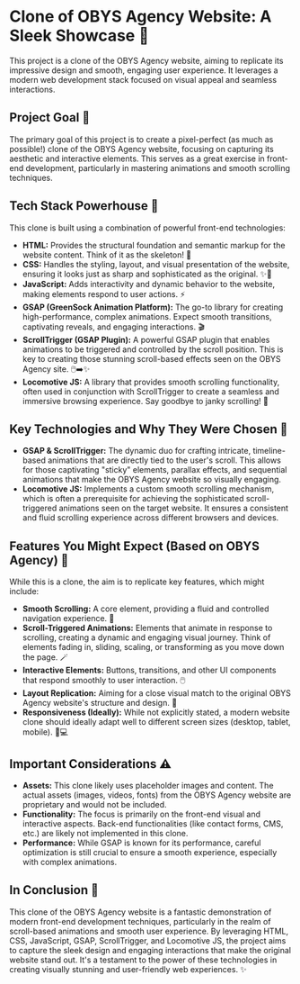 # Clone of OBYS Agency Website: A Sleek Showcase 🚀

This project is a clone of the OBYS Agency website, aiming to replicate its impressive design and smooth, engaging user experience. It leverages a modern web development stack focused on visual appeal and seamless interactions.

## Project Goal 🎯

The primary goal of this project is to create a pixel-perfect (as much as possible!) clone of the OBYS Agency website, focusing on capturing its aesthetic and interactive elements. This serves as a great exercise in front-end development, particularly in mastering animations and smooth scrolling techniques.

## Tech Stack Powerhouse 💪

This clone is built using a combination of powerful front-end technologies:

* **HTML:** Provides the structural foundation and semantic markup for the website content. Think of it as the skeleton! 🦴
* **CSS:** Handles the styling, layout, and visual presentation of the website, ensuring it looks just as sharp and sophisticated as the original. ✨💅
* **JavaScript:** Adds interactivity and dynamic behavior to the website, making elements respond to user actions. ⚡
* **GSAP (GreenSock Animation Platform):** The go-to library for creating high-performance, complex animations. Expect smooth transitions, captivating reveals, and engaging interactions. 🎬
* **ScrollTrigger (GSAP Plugin):** A powerful GSAP plugin that enables animations to be triggered and controlled by the scroll position. This is key to creating those stunning scroll-based effects seen on the OBYS Agency site. 🖱️➡️✨
* **Locomotive JS:** A library that provides smooth scrolling functionality, often used in conjunction with ScrollTrigger to create a seamless and immersive browsing experience. Say goodbye to janky scrolling! 🧈

## Key Technologies and Why They Were Chosen 🤔

* **GSAP & ScrollTrigger:** The dynamic duo for crafting intricate, timeline-based animations that are directly tied to the user's scroll. This allows for those captivating "sticky" elements, parallax effects, and sequential animations that make the OBYS Agency website so visually engaging.
* **Locomotive JS:** Implements a custom smooth scrolling mechanism, which is often a prerequisite for achieving the sophisticated scroll-triggered animations seen on the target website. It ensures a consistent and fluid scrolling experience across different browsers and devices.

## Features You Might Expect (Based on OBYS Agency) 🌟

While this is a clone, the aim is to replicate key features, which might include:

* **Smooth Scrolling:** A core element, providing a fluid and controlled navigation experience. 🌊
* **Scroll-Triggered Animations:** Elements that animate in response to scrolling, creating a dynamic and engaging visual journey. Think of elements fading in, sliding, scaling, or transforming as you move down the page. 🪄
* **Interactive Elements:** Buttons, transitions, and other UI components that respond smoothly to user interaction. 🖱️
* **Layout Replication:** Aiming for a close visual match to the original OBYS Agency website's structure and design. 📐
* **Responsiveness (Ideally):** While not explicitly stated, a modern website clone should ideally adapt well to different screen sizes (desktop, tablet, mobile). 📱💻

## Important Considerations ⚠️

* **Assets:** This clone likely uses placeholder images and content. The actual assets (images, videos, fonts) from the OBYS Agency website are proprietary and would not be included.
* **Functionality:** The focus is primarily on the front-end visual and interactive aspects. Back-end functionalities (like contact forms, CMS, etc.) are likely not implemented in this clone.
* **Performance:** While GSAP is known for its performance, careful optimization is still crucial to ensure a smooth experience, especially with complex animations.

## In Conclusion 🎉

This clone of the OBYS Agency website is a fantastic demonstration of modern front-end development techniques, particularly in the realm of scroll-based animations and smooth user experience. By leveraging HTML, CSS, JavaScript, GSAP, ScrollTrigger, and Locomotive JS, the project aims to capture the sleek design and engaging interactions that make the original website stand out. It's a testament to the power of these technologies in creating visually stunning and user-friendly web experiences. ✨
